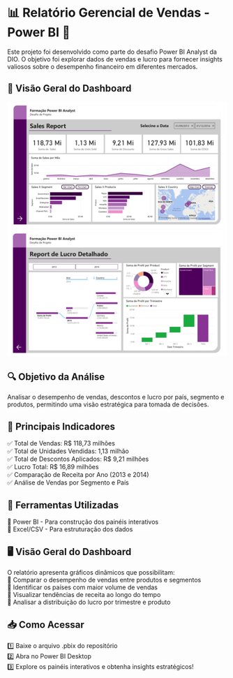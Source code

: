 # 📊 Relatório Gerencial de Vendas - Power BI 🚀
Este projeto foi desenvolvido como parte do desafio Power BI Analyst da DIO. O objetivo foi explorar dados de vendas e lucro para fornecer insights valiosos sobre o desempenho financeiro em diferentes mercados.

## 📌 Visão Geral do Dashboard

![Sales Report](/Sales%20Report.png)  
![Prodt Report](/Report%20de%20Prodt.png)

## 🔍 Objetivo da Análise
Analisar o desempenho de vendas, descontos e lucro por país, segmento e produtos, permitindo uma visão estratégica para tomada de decisões.

## 📌 Principais Indicadores
✅ Total de Vendas: R$ 118,73 milhões  
✅ Total de Unidades Vendidas: 1,13 milhão  
✅ Total de Descontos Aplicados: R$ 9,21 milhões  
✅ Lucro Total: R$ 16,89 milhões  
✅ Comparação de Receita por Ano (2013 e 2014)  
✅ Análise de Vendas por Segmento e País  

## 📂 Ferramentas Utilizadas
🔹 Power BI - Para construção dos painéis interativos  
🔹 Excel/CSV - Para estruturação dos dados  

## 🖥️ Visão Geral do Dashboard
O relatório apresenta gráficos dinâmicos que possibilitam:  
🔸 Comparar o desempenho de vendas entre produtos e segmentos  
🔸 Identificar os países com maior volume de vendas  
🔸 Visualizar tendências de receita ao longo do tempo  
🔸 Analisar a distribuição do lucro por trimestre e produto  

## 📥 Como Acessar
1️⃣ Baixe o arquivo .pbix do repositório  
2️⃣ Abra no Power BI Desktop  
3️⃣ Explore os painéis interativos e obtenha insights estratégicos!  